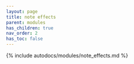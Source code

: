 ```yaml
---
layout: page
title: note effects
parent: modules
has_children: true
nav_order: 2
has_toc: false
---
```


{% include autodocs/modules/note_effects.md %}